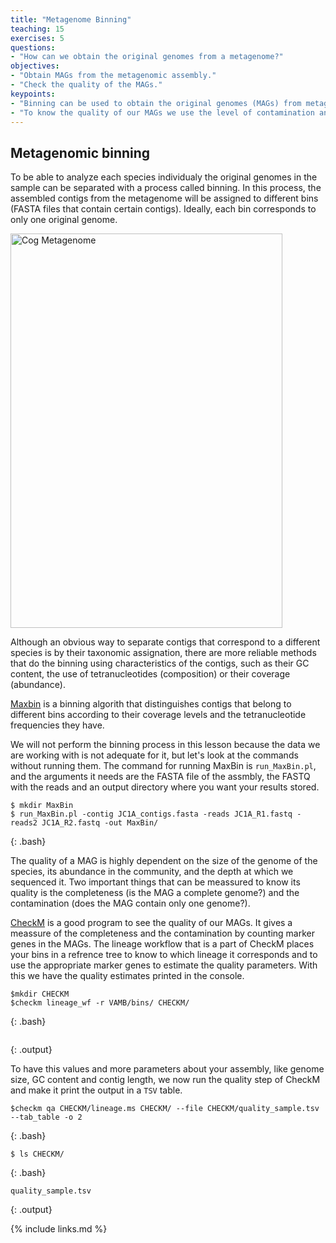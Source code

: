 ```yaml
---
title: "Metagenome Binning"
teaching: 15
exercises: 5
questions:
- "How can we obtain the original genomes from a metagenome?"
objectives: 
- "Obtain MAGs from the metagenomic assembly."
- "Check the quality of the MAGs."  
keypoints:
- "Binning can be used to obtain the original genomes (MAGs) from metagenomes."
- "To know the quality of our MAGs we use the level of contamination and completeness."
---
```


## Metagenomic binning
To be able to analyze each species individualy the original genomes in the sample can be separated with a process called binning. 
In this process, the assembled contigs from the metagenome will be assigned to different bins (FASTA files that contain certain contigs). Ideally, each bin corresponds to only one original genome.

<a href="{{ page.root }}/fig/Binning(47).png">
  <img src="{{ page.root }}/fig/Binning(47).png" width="435" height="631" alt="Cog Metagenome" />
</a>

Although an obvious way to separate contigs that correspond to a different species is by their taxonomic assignation, there are more reliable methods that do the binning using characteristics of the contigs, such as their GC content, the use of tetranucleotides (composition) or their coverage (abundance).

[Maxbin](https://sourceforge.net/projects/maxbin/files/) is a binning algorith that distinguishes contigs that belong to different bins according to their coverage levels and the tetranucleotide frequencies they have.

We will not perform the binning process in this lesson because the data we are working with is not adequate for it, but let's look at the commands without running them. The command for running MaxBin is `run_MaxBin.pl`, and the arguments it needs are the FASTA file of the assmbly, the FASTQ with the reads and an output directory where you want your results stored.
~~~
$ mkdir MaxBin
$ run_MaxBin.pl -contig JC1A_contigs.fasta -reads JC1A_R1.fastq -reads2 JC1A_R2.fastq -out MaxBin/
~~~
{: .bash}  

The quality of a MAG is highly dependent on the size of the genome of the species, its abundance in the community, and the depth at which we sequenced it.
Two important things that can be meassured to know its quality is the completeness (is the MAG a complete genome?) and the contamination (does the MAG contain only one genome?). 

[CheckM](https://github.com/Ecogenomics/CheckM) is a good program to see the quality of our MAGs. It gives a meassure of the completeness and the contamination by counting marker genes in the MAGs. The lineage workflow that is a part of CheckM places your bins in a refrence tree to know to which lineage it corresponds and to use the appropriate marker genes to estimate the quality parameters. With this we have the quality estimates printed in the console.
~~~
$mkdir CHECKM
$checkm lineage_wf -r VAMB/bins/ CHECKM/
~~~
{: .bash} 

~~~

~~~
{: .output} 

To have this values and more parameters about your assembly, like genome size, GC content and contig length, we now run the quality step of CheckM and make it print the output in a `TSV` table.
~~~
$checkm qa CHECKM/lineage.ms CHECKM/ --file CHECKM/quality_sample.tsv --tab_table -o 2
~~~
{: .bash} 
~~~
$ ls CHECKM/
~~~
{: .bash} 

~~~
quality_sample.tsv
~~~
{: .output} 



{% include links.md %}
